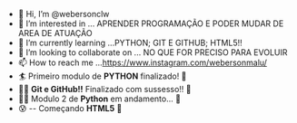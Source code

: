 - 👋 Hi, I’m @webersonclw
- 👀 I’m interested in ... APRENDER PROGRAMAÇÃO E PODER MUDAR DE AREA DE ATUAÇÃO
- 🌱 I’m currently learning ...PYTHON; GIT E GITHUB; HTML5!!
- 💞️ I’m looking to collaborate on ... NO QUE FOR PRECISO PARA EVOLUIR 
- 📫 How to reach me ...https://www.instagram.com/webersonmalu/
- 🏄  Primeiro modulo de **PYTHON** finalizado! 👊
- 🏄‍♂️  **Git e GitHub!!** Finalizado com sussesso!! 🤲 
- 🧑‍🎓 Modulo 2 de **Python** em andamento... 🤲
- 😰 -- Começando **HTML5** 🤲
<!--- 
webersonclw/webersonclw is a ✨ special ✨ repository because its `README.md` (this file) appears on your GitHub profile.
You can click the Preview link to take a look at your changes.
--->
